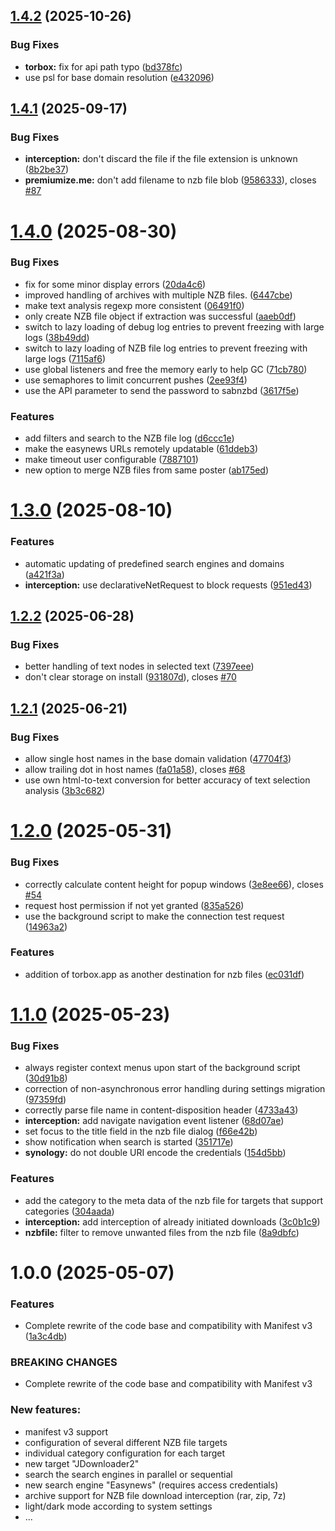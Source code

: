 ## [1.4.2](https://github.com/Tensai75/NZBDonkey/compare/v1.4.1...v1.4.2) (2025-10-26)

### Bug Fixes

- **torbox:** fix for api path typo ([bd378fc](https://github.com/Tensai75/NZBDonkey/pull/90/commits/bd378fce2650a7ed400cedd1d0c4fbeef88020e4))
- use psl for base domain resolution ([e432096](https://github.com/Tensai75/NZBDonkey/pull/89/commits/e432096076b358640f3b3d59e683b23fd46aef47))

## [1.4.1](https://github.com/Tensai75/NZBDonkey/compare/v1.4.0...v1.4.1) (2025-09-17)

### Bug Fixes

- **interception:** don't discard the file if the file extension is unknown ([8b2be37](https://github.com/Tensai75/NZBDonkey/commit/8b2be3755312f2e476dc065a357b982bc346825e))
- **premiumize.me:** don't add filename to nzb file blob ([9586333](https://github.com/Tensai75/NZBDonkey/commit/958633353e913717e64e56e8ac2a036b3e050376)), closes [#87](https://github.com/Tensai75/NZBDonkey/issues/87)

# [1.4.0](https://github.com/Tensai75/NZBDonkey/compare/v1.3.0...v1.4.0) (2025-08-30)

### Bug Fixes

- fix for some minor display errors ([20da4c6](https://github.com/Tensai75/NZBDonkey/commit/20da4c6916105f3056c8d5b077452a9ecc84c73e))
- improved handling of archives with multiple NZB files. ([6447cbe](https://github.com/Tensai75/NZBDonkey/commit/6447cbefdc1de610c64e31fba8f4c8a8f1b62b44))
- make text analysis regexp more consistent ([06491f0](https://github.com/Tensai75/NZBDonkey/commit/06491f02dda0ba6dd95e4cde4932b37d573d13c3))
- only create NZB file object if extraction was successful ([aaeb0df](https://github.com/Tensai75/NZBDonkey/commit/aaeb0df71507e4d4d4144c69ff76ec9346c29b4d))
- switch to lazy loading of debug log entries to prevent freezing with large logs ([38b49dd](https://github.com/Tensai75/NZBDonkey/commit/38b49dd8a98c58561ee1bc0809bb206a27cb7e65))
- switch to lazy loading of NZB file log entries to prevent freezing with large logs ([7115af6](https://github.com/Tensai75/NZBDonkey/commit/7115af69b6bedd9fe348dba86f1bb3f6e04af609))
- use global listeners and free the memory early to help GC ([71cb780](https://github.com/Tensai75/NZBDonkey/commit/71cb780a595671a53386a0229ff194635cb016eb))
- use semaphores to limit concurrent pushes ([2ee93f4](https://github.com/Tensai75/NZBDonkey/commit/2ee93f49b30f08c13be323d0d0800447b61faebb))
- use the API parameter to send the password to sabnzbd ([3617f5e](https://github.com/Tensai75/NZBDonkey/commit/3617f5ebff293af259bcad70717b91c821952b0e))

### Features

- add filters and search to the NZB file log ([d6ccc1e](https://github.com/Tensai75/NZBDonkey/commit/d6ccc1efb38e9af743fd018a9538747f3b21c61e))
- make the easynews URLs remotely updatable ([61ddeb3](https://github.com/Tensai75/NZBDonkey/commit/61ddeb3160b4ffff18d42ce0fe18a662200569b1))
- make timeout user configurable ([7887101](https://github.com/Tensai75/NZBDonkey/commit/7887101eb7c20f7e0dc7a9cc4970907f9d5882fa))
- new option to merge NZB files from same poster ([ab175ed](https://github.com/Tensai75/NZBDonkey/commit/ab175ed10395e53fca13cd2aa1c9786d2fd13e03))

# [1.3.0](https://github.com/Tensai75/NZBDonkey/compare/v1.2.2...v1.3.0) (2025-08-10)

### Features

- automatic updating of predefined search engines and domains ([a421f3a](https://github.com/Tensai75/NZBDonkey/commit/a421f3a56ff417c33fd52ef99124fab10b14e1e1))
- **interception:** use declarativeNetRequest to block requests ([951ed43](https://github.com/Tensai75/NZBDonkey/commit/951ed434e2cfc0dcf0229cabe9ee1d4d6a24eaa2))

## [1.2.2](https://github.com/Tensai75/NZBDonkey/compare/v1.2.1...v1.2.2) (2025-06-28)

### Bug Fixes

- better handling of text nodes in selected text ([7397eee](https://github.com/Tensai75/NZBDonkey/commit/7397eee762e44c33e5358f8576980fc60b0741ef))
- don't clear storage on install ([931807d](https://github.com/Tensai75/NZBDonkey/commit/931807daac900701366cc7978957af7ac0ed6b94)), closes [#70](https://github.com/Tensai75/NZBDonkey/issues/70)

## [1.2.1](https://github.com/Tensai75/NZBDonkey/compare/v1.2.0...v1.2.1) (2025-06-21)

### Bug Fixes

- allow single host names in the base domain validation ([47704f3](https://github.com/Tensai75/NZBDonkey/commit/47704f325a5f85d82e75ae6cea6ff964fb160fda))
- allow trailing dot in host names ([fa01a58](https://github.com/Tensai75/NZBDonkey/commit/fa01a588c4811723eddf31053c2f7ae0f08a5f8e)), closes [#68](https://github.com/Tensai75/NZBDonkey/issues/68)
- use own html-to-text conversion for better accuracy of text selection analysis ([3b3c682](https://github.com/Tensai75/NZBDonkey/commit/3b3c6820205243cc37d395c9dd38fcdd9aa4c6e0))

# [1.2.0](https://github.com/Tensai75/NZBDonkey/compare/v1.1.0...v1.2.0) (2025-05-31)

### Bug Fixes

- correctly calculate content height for popup windows ([3e8ee66](https://github.com/Tensai75/NZBDonkey/commit/3e8ee66122bad93d3d3f2906a5f734f20d4a28e4)), closes [#54](https://github.com/Tensai75/NZBDonkey/issues/54)
- request host permission if not yet granted ([835a526](https://github.com/Tensai75/NZBDonkey/commit/835a52666c31afae438d3fffb3b80f8b4c95a484))
- use the background script to make the connection test request ([14963a2](https://github.com/Tensai75/NZBDonkey/commit/14963a20f6078e13a0eb4a58ae50787f284c877f))

### Features

- addition of torbox.app as another destination for nzb files ([ec031df](https://github.com/Tensai75/NZBDonkey/commit/ec031df36df9fdbcfab244f8c06b7cb52e76280f))

# [1.1.0](https://github.com/Tensai75/NZBDonkey/compare/v1.0.0...v1.1.0) (2025-05-23)

### Bug Fixes

- always register context menus upon start of the background script ([30d91b8](https://github.com/Tensai75/NZBDonkey/commit/30d91b8c35aa4f3832b7ea7fbc2fbd3b32ddda76))
- correction of non-asynchronous error handling during settings migration ([97359fd](https://github.com/Tensai75/NZBDonkey/commit/97359fd93b091aea82ae2e46038096bdb4b84962))
- correctly parse file name in content-disposition header ([4733a43](https://github.com/Tensai75/NZBDonkey/commit/4733a43dfc3ebeb23783d08bb77cf2ed59640c95))
- **interception:** add navigate navigation event listener ([68d07ae](https://github.com/Tensai75/NZBDonkey/commit/68d07aef8c07f0aac27918ad846fd94a4db07c24))
- set focus to the title field in the nzb file dialog ([f66e42b](https://github.com/Tensai75/NZBDonkey/commit/f66e42b112d55d5a6fd8bdd5510c37baabed8ca0))
- show notification when search is started ([351717e](https://github.com/Tensai75/NZBDonkey/commit/351717ed0842f6124e46afd9086f4f259d40cdaf))
- **synology:** do not double URI encode the credentials ([154d5bb](https://github.com/Tensai75/NZBDonkey/commit/154d5bbe027cfc9d31bdadd01dc7b928a7eb37db))

### Features

- add the category to the meta data of the nzb file for targets that support categories ([304aada](https://github.com/Tensai75/NZBDonkey/commit/304aadaa9fb044e5526cc0f1e211f8fcd146eda8))
- **interception:** add interception of already initiated downloads ([3c0b1c9](https://github.com/Tensai75/NZBDonkey/commit/3c0b1c9a645e697d2a479cfc71fdc2b912a906dc))
- **nzbfile:** filter to remove unwanted files from the nzb file ([8a9dbfc](https://github.com/Tensai75/NZBDonkey/commit/8a9dbfcbf0ea49380a01d80434ae143db2a5f43f))

# 1.0.0 (2025-05-07)

### Features

- Complete rewrite of the code base and compatibility with Manifest v3 ([1a3c4db](https://github.com/Tensai75/NZBDonkey/commit/1a3c4db29795ec2e72d5c1f7834173ddd7e1dfec))

### BREAKING CHANGES

- Complete rewrite of the code base and compatibility with Manifest v3

### New features:

- manifest v3 support
- configuration of several different NZB file targets
- individual category configuration for each target
- new target "JDownloader2"
- search the search engines in parallel or sequential
- new search engine "Easynews" (requires access credentials)
- archive support for NZB file download interception (rar, zip, 7z)
- light/dark mode according to system settings
- ...
